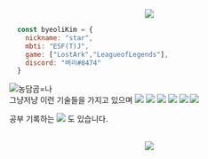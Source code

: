 <div align="center">
<img src="https://capsule-render.vercel.app/api?&type=waving&color=000000&height=260&section=header&text=💫star%20log.&fontSize=110&animation=fadeIn&fontAlignY=45&fontColor=ffffff" />
</div>

``` javascript
  const byeoliKim = {
    nickname: "star",
    mbti: "ESF(T)J",
    game: ["LostArk","LeagueofLegends"],
    discord: "벼리#8474"
  }
```

<div align="left">
  
  <img src="https://item.kakaocdn.net/do/227099b086918f895eaa636a43fdc923ce9463e040a07a9462a54df43e1d73f1" alt="농담곰=나" />
  
  <div>
    그냥저냥 이런 기술들을 가지고 있으며
    <img src="https://img.shields.io/badge/HTML5-E34F26?style=for-the-badge&logo=appveyor&logo=html5&logoColor=white">
    <img src="https://img.shields.io/badge/CSS3-1572B6?style=for-the-badge&logo=appveyor&logo=css3&logoColor=white">
    <img src="https://img.shields.io/badge/JavaScript-F7DF1E?style=for-the-badge&logo=appveyor&logo=javascript&logoColor=white">
    <img src="https://img.shields.io/badge/React-61DAFB?style=for-the-badge&logo=appveyor&logo=react&logoColor=white">
    <img src="https://img.shields.io/badge/TypeScript-3178C6?style=for-the-badge&logo=appveyor&logo=TypeScript&logoColor=white">
    <img src="https://img.shields.io/badge/Next.js-000000?style=for-the-badge&logo=appveyor&logo=Next.js&logoColor=white">
  </div>
  
  공부 기록하는 <a href="https://dev-star.tistory.com/"><img src="https://img.shields.io/badge/Blog-000000?style=for-the-badge&logo=appveyor&logo=Tistory&logoColor=white"></a> 도 있습니다.
  
</div>
<br/>
<div align="center">
<img src="https://capsule-render.vercel.app/api?type=waving&color=000000&height=100&section=footer" />
</div>
  
